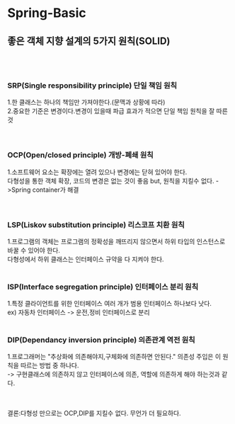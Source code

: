 # Spring-Basic

## 좋은 객체 지향 설계의 5가지 원칙(SOLID)
<br><br>

### SRP(Single responsibility principle) 단일 책임 원칙 
1.한 클래스는 하나의 책임만 가져야한다.(문맥과 상황에 따라)<br>
2.중요한 기준은 변경이다.변경이 있을때 파급 효과가 적으면 단일 책임 원칙을 잘 따른 것<br>
<br><br>
### OCP(Open/closed principle) 개방-폐쇄 원칙
1.소프트웨어 요소는 확장에는 열려 있으나 변경에는 닫혀 있어야 한다.<br>
다형성을 통한 객체 확장, 코드의 변경은 없는 것이 좋음 but, 원칙을 지킬수 없다. ->Spring container가 해결<br>
<br><br>
### LSP(Liskov substitution principle) 리스코프 치환 원칙
1.프로그램의 객체는 프로그램의 정확성을 깨뜨리지 않으면서 하위 타입의 인스턴스로 바꿀 수 있어야 한다.<br> 다형성에서 하위 클래스는 인터페이스 규약을 다 지켜야 한다.
<br><br>
### ISP(Interface segregation principle) 인터페이스 분리 원칙
1.특정 클라이언트를 위한 인터페이스 여러 개가 범용 인터페이스 하나보다 낫다.<br> 
ex) 자동차 인터페이스 -> 운전,정비 인터페이스로 분리 
<br><br>
### DIP(Dependancy inversion principle) 의존관계 역전 원칙 
1.프로그래머는 "추상화에 의존해야지,구체화에 의존하면 안된다." 의존성 주입은 이 원칙을 따르는 방법 중 하나다.<br> -> 구현클래스에 의존하지 않고 인터페이스에 의존, 역할에 의존하게 해야 하는것과 같다.

<br><br>
결론:다형성 만으로는 OCP,DIP를 지킬수 없다. 무언가 더 필요하다.

